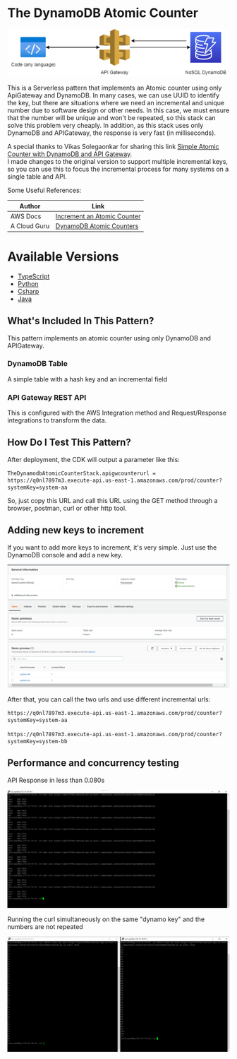 # The DynamoDB Atomic Counter

![the dynamodb atomic counter](img/stack.png)

This is a Serverless pattern that implements an Atomic counter using only ApiGateway and DynamoDB. In many cases, we can use UUID to identify the key, but there are situations where we need an incremental and unique number due to software design or other needs. In this case, we must ensure that the number will be unique and won't be repeated, so this stack can solve this problem very cheaply. In addition, as this stack uses only DynamoDB and APIGateway, the response is very fast (in milliseconds).

A special thanks to Vikas Solegaonkar for sharing this link [Simple Atomic Counter with DynamoDB and API Gateway](https://itnext.io/simple-atomic-counter-with-dynamodb-and-api-gateway-e72115c209ff).  
I made changes to the original version to support multiple incremental keys, so you can use this to focus the incremental process for many systems on a single table and API.

Some Useful References:

| Author        | Link           |
| ------------- | ------------- |
| AWS Docs | [Increment an Atomic Counter](https://docs.amazonaws.cn/en_us/amazondynamodb/latest/developerguide/GettingStarted.NodeJs.03.html#GettingStarted.NodeJs.03.04) |
| A Cloud Guru | [DynamoDB Atomic Counters](https://acloudguru.com/blog/engineering/dynamodb-atomic-counters) |



# Available Versions

* [TypeScript](typescript)
* [Python](python)
* [Csharp](csharp)
* [Java](java)

## What's Included In This Pattern?
This pattern implements an atomic counter using only DynamoDB and APIGateway.

### DynamoDB Table
A simple table with a hash key and an incremental field

### API Gateway REST API
This is configured with the AWS Integration method and  Request/Response integrations to transform the data.

## How Do I Test This Pattern?

After deployment, the CDK will output a parameter like this:

```
TheDynamodbAtomicCounterStack.apigwcounterurl = https://q0nl7897m3.execute-api.us-east-1.amazonaws.com/prod/counter?systemKey=system-aa
```

So, just copy this URL and call this URL using the GET method through a browser, postman, curl or other http tool.

## Adding new keys to increment

If you want to add more keys to increment, it's very simple. Just use the DynamoDB console and add a new key.

![the dynamodb atomic counter](img/img1.png)

After that, you can call the two urls and use different incremental urls:
```
https://q0nl7897m3.execute-api.us-east-1.amazonaws.com/prod/counter?systemKey=system-aa

https://q0nl7897m3.execute-api.us-east-1.amazonaws.com/prod/counter?systemKey=system-bb
```

## Performance and concurrency testing

API Response in less than 0.080s

![the dynamodb atomic counter](img/img2.png)


Running the curl simultaneously on the same "dynamo key" and the numbers are not repeated

![the dynamodb atomic counter](img/img3.png)